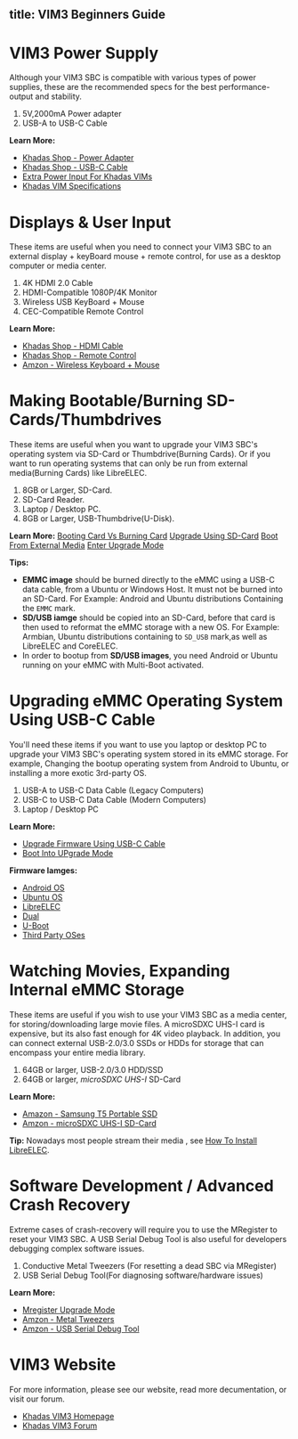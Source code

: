 title: VIM3 Beginners Guide
---

# VIM3 Power Supply
Although your VIM3 SBC is compatible with various types of power supplies, these are the recommended specs for the best performance-output and stability.

1. 5V,2000mA Power adapter
2. USB-A to USB-C Cable

**Learn More:**
* [Khadas Shop - Power Adapter](https://www.khadas.com/product-page/power-adapter)
* [Khadas Shop - USB-C Cable](https://www.khadas.com/product-page/usb-c-cable)
* [Extra Power Input For Khadas VIMs](https://docs.khadas.com/vim3/ExtraPowerInput.html)
* [Khadas VIM Specifications](https://www.khadas.com/vim)

# Displays & User Input
These items are useful when you need to connect your VIM3 SBC to an external display + keyBoard mouse + remote control, for use as a desktop computer or media center.

1. 4K HDMI 2.0 Cable
2. HDMI-Compatible 1080P/4K Monitor
3. Wireless USB KeyBoard + Mouse
4. CEC-Compatible Remote Control

**Learn More:**
* [Khadas Shop - HDMI Cable](https://www.khadas.com/product-page/hdmi-cable)
* [Khadas Shop - Remote Control](https://www.khadas.com/product-page/ir-remote)
* [Amzon - Wireless Keyboard + Mouse](https://www.amazon.com/s/ref=nb_sb_noss?url=search-alias%3Delectronics&field-keywords=wireless+keyboard+and+mouse&rh=n%3A172282%2Ck%3Awireless+keyboard+and+mouse)

# Making Bootable/Burning SD-Cards/Thumbdrives
These items are useful when you want to upgrade your VIM3 SBC's operating system via SD-Card or Thumbdrive(Burning Cards). Or if you want to run operating systems that can only be run from external media(Burning Cards) like LibreELEC.

1. 8GB or Larger, SD-Card.
2. SD-Card Reader.
3. Laptop / Desktop PC.
4. 8GB or Larger, USB-Thumbdrive(U-Disk).

**Learn More:**
[Booting Card Vs Burning Card](https://docs.khadas.com/vim3/BootingCardVsBurningCard.html)
[Upgrade Using SD-Card](https://docs.khadas.com/vim3/UpgradeViaTFBurningCard.html)
[Boot From External Media](https://docs.khadas.com/vim3/BootFromExtMedia.html)
[Enter Upgrade Mode](https://docs.khadas.com/vim3/HowtoBootIntoUpgradeMode.html)

**Tips:**
* **EMMC image** should be burned directly to the eMMC using a USB-C data cable, from a Ubuntu or Windows Host. It must not be burned into an SD-Card. For Example: Android and Ubuntu distributions Containing the `EMMC` mark.
* **SD/USB iamge** should be copied into an SD-Card, before that card is then used to reformat the eMMC storage with a new OS. For Example: Armbian, Ubuntu distributions containing to `SD_USB` mark,as well as LibreELEC and CoreELEC.
* In order to bootup from **SD/USB images**, you need Android or Ubuntu running on your eMMC with Multi-Boot activated.

# Upgrading eMMC Operating System Using USB-C Cable
You'll need these items if you want to use you laptop or desktop PC to upgrade your VIM3 SBC's operating system stored in its eMMC storage. For example, Changing the bootup operating system from Android to Ubuntu, or installing a more exotic 3rd-party OS.

1. USB-A to USB-C Data Cable (Legacy Computers)
2. USB-C to USB-C Data Cable (Modern Computers)
3. Laptop / Desktop PC

**Learn More:**
* [Upgrade Firmware Using USB-C Cable](https://docs.khadas.com/vim3/UpgradeViaUSBCable.html)
* [Boot Into UPgrade Mode](https://docs.khadas.com/vim3/HowtoBootIntoUpgradeMode.html)

**Firmware Iamges:**
* [Android OS](https://docs.khadas.com/vim3/FirmwareAndroid.html)
* [Ubuntu OS](https://docs.khadas.com/vim3/FirmwareUbuntu.html)
* [LibreELEC](https://docs.khadas.com/vim3/FirmwareLibreelec.html)
* [Dual](https://docs.khadas.com/vim3/FirmwareDualos.html)
* [U-Boot](https://docs.khadas.com/vim3/FirmwareUboot.html)
* [Third Party OSes](https://docs.khadas.com/vim3/FirmwareThirdparty.html)

# Watching Movies, Expanding Internal eMMC Storage
These items are useful if you wish to use your VIM3 SBC as a media center, for storing/downloading large movie files. A microSDXC UHS-I card is expensive, but its also fast enough for 4K video playback. In addition, you can connect external USB-2.0/3.0 SSDs or HDDs for storage that can encompass your entire media library.

1. 64GB or larger, USB-2.0/3.0 HDD/SSD
2. 64GB or larger, *microSDXC UHS-I* SD-Card

**Learn More:**
* [Amazon - Samsung T5 Portable SSD](https://www.amazon.com/Samsung-T5-Portable-SSD-MU-PA1T0B/dp/B073H552FJ/ref=sr_1_1_sspa?ie=UTF8&qid=1543995277&sr=8-1-spons&keywords=external+usb+ssd&psc=1)
* [Amzon - microSDXC UHS-I SD-Card](https://www.amazon.com/s/ref=nb_sb_noss?url=search-alias%3Daps&field-keywords=microSDXC+UHS-I&rh=i%3Aaps%2Ck%3AmicroSDXC+UHS-I)

**Tip:** Nowadays most people stream their media , see [How To Install LibreELEC](https://docs.khadas.com/vim3/InstallLibreELEC.html).

# Software Development / Advanced  Crash Recovery
Extreme cases of crash-recovery will require you to use the MRegister to reset your VIM3 SBC. A USB Serial Debug Tool is also useful for developers debugging complex software issues.

1. Conductive Metal Tweezers (For resetting a dead SBC via MRegister)
2. USB Serial Debug Tool(For diagnosing software/hardware issues)

**Learn More:**
* [Mregister Upgrade Mode](https://docs.khadas.com/vim3/HowtoBootIntoUpgradeMode.html)
* [Amzon - Metal Tweezers](https://www.amazon.com/s/ref=nb_sb_noss_2?url=search-alias%3Daps&field-keywords=metal+tweezers)
* [Amzon - USB Serial Debug Tool](https://www.amazon.com/s/ref=nb_sb_noss?url=search-alias%3Daps&field-keywords=usb+serial+debug+tool&rh=i%3Aaps%2Ck%3Ausb+serial+debug+tool)

# VIM3 Website
For more information, please see our website, read more decumentation, or visit our forum.
* [Khadas VIM3 Homepage](https://www.khadas.com/vim)
* [Khadas VIM3 Forum](https://forum.khadas.com/c/Khadas-VIM3)


